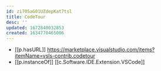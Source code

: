 ```yaml
---
id: zi705aG01UZdepKat7tsl
title: CodeTour
desc: ''
updated: 1672840032853
created: 1634770465006
---
```


- [[p.hasURL]] https://marketplace.visualstudio.com/items?itemName=vsls-contrib.codetour
- [[p.instanceOf]] [[c.Software.IDE.Extension.VSCode]]
